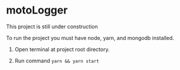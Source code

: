 # motoLogger
This project is still under construction

To run the project you must have node, yarn, and mongodb installed.

1) Open terminal at project root directory.

2) Run command `yarn && yarn start`
